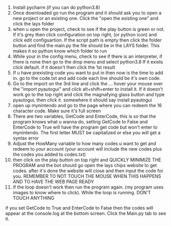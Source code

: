 1. Install pycharm (if you can do python3.8)
2. Once downloaded go run the program and it should ask you to open a new project or an existing one. Click the "open the existing one" and click the lays folder
3. when u open the project, check to see if the play button is green or not. If it's grey then click configuration on top right, (or python icon) and click edit configuartion. If the script path is empty then click the folder button and find the main.py the file should be in the LAYS folder. This makes it so python know which folder to run
4. While your in the config menu, check to see if there is an interpreter, if there is none then go to the drop menu and select python3.8 If it exists click default. if it doesn't then click the 1st result  
5. If u have prexisting code you want to put in then now is the time to add in. go to the code.txt and add code each line should be it's own code. 
6. Go to the import on the 3rd line and click the ... hover your mouse over the "import pyautogui" and click alt+shift+enter to install it. If it doesn't work go to the top right and click the magnafying glass button and type pyautogui, then click it. somewhere it should say install pyautogui 
7. open up mynintendo and go to the page where you can redeem the 16 character code. Make sure it's full screen
8. There are two variables, GetCode and EnterCode, this is so that the program knows what u wanna do, setting GetCode to False and EnterCode to True will have the program get code but won't enter to mynintendo. The first letter MUST be capitalized or else you will get a syntax error
9. Adjust the HowMany variable to how many codes u want to get and redeem to your account (your account will include the new codes plus the codes you added to codes.txt) 
10. then click on the play button on top right and QUICKLY MINIMIZE THE PROGRAM and the bot should go open the lays chips website to get codes. after it's done the website will close and then input the code for you. REMEMBER TO NOT TOUCH THE MOUSE WHEN THIS HAPPENS AND TO HAVE THE WEB PAGE READY
11. If the loop doesn't work then run the program again. (my program uses images to know where to click). While the loop is running. DON'T TOUCH ANYTHING

if you set GetCode to True and EnterCode to False then the codes will appear at the console.log at the bottom screen. Click the Main.py tab to see it.

